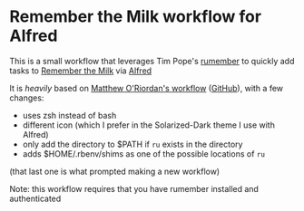 # Remember the Milk workflow for Alfred

This is a small workflow that leverages Tim Pope's [rumember](https://github.com/tpope/rumember) to quickly add tasks to [Remember the Milk](https://www.rememberthemilk.com) via [Alfred](https://www.alfredapp.com/)

It is *heavily* based on [Matthew O'Riordan's workflow](http://www.alfredforum.com/topic/3648-remember-the-milk/) ([GitHub](https://github.com/mattheworiordan/alfred-remember-the-milk-plugin)), with a few changes:

* uses zsh instead of bash
* different icon (which I prefer in the Solarized-Dark theme I use with Alfred)
* only add the directory to $PATH if `ru` exists in the directory
* adds $HOME/.rbenv/shims as one of the possible locations of `ru`

(that last one is what prompted making a new workflow)

Note: this workflow requires that you have rumember installed and authenticated
